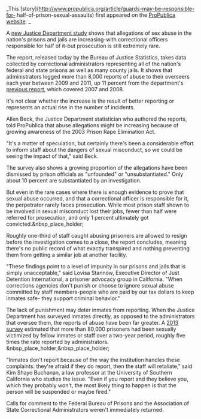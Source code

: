 _This [story](http://www.propublica.org/article/guards-may-be-responsible-for-
half-of-prison-sexual-assaults) first appeared on the [ProPublica
website](http://www.propublica.org/). _

A [new Justice Department
study](http://www.bjs.gov/index.cfm?ty=pbdetail&iid=4881) shows that
allegations of sex abuse in the nation's prisons and jails are increasing-with
correctional officers responsible for half of it-but prosecution is still
extremely rare.

The report, released today by the Bureau of Justice Statistics, takes data
collected by correctional administrators representing all of the nation's
federal and state prisons as well as many county jails. It shows that
administrators logged more than 8,000 reports of abuse to their overseers each
year between 2009 and 2011, up 11 percent from the department's [previous
report](http://www.bjs.gov/index.cfm?ty=pbdetail&iid=2204), which covered 2007
and 2008.

It's not clear whether the increase is the result of better reporting or
represents an actual rise in the number of incidents.

Allen Beck, the Justice Department statistician who authored the reports, told
ProPublica that abuse allegations might be increasing because of growing
awareness of the 2003 Prison Rape Elimination Act.

"It's a matter of speculation, but certainly there's been a considerable
effort to inform staff about the dangers of sexual misconduct, so we could be
seeing the impact of that," said Beck.

The survey also shows a growing proportion of the allegations have been
dismissed by prison officials as "unfounded" or "unsubstantiated." Only about
10 percent are substantiated by an investigation.

But even in the rare cases where there is enough evidence to prove that sexual
abuse occurred, and that a correctional officer is responsible for it, the
perpetrator rarely faces prosecution. While most prison staff shown to be
involved in sexual misconduct lost their jobs, fewer than half were referred
for prosecution, and only 1 percent ultimately got
convicted.&nbsp_place_holder;

Roughly one-third of staff caught abusing prisoners are allowed to resign
before the investigation comes to a close, the report concludes, meaning
there's no public record of what exactly transpired and nothing preventing
them from getting a similar job at another facility.

"These findings point to a level of impunity in our prisons and jails that is
simply unacceptable," said Lovisa Stannow, Executive Director of Just
Detention International, a prisoner advocacy group in California. "When
corrections agencies don't punish or choose to ignore sexual abuse committed
by staff members-people who are paid by our tax dollars to keep inmates safe-
they support criminal behavior."

The lack of punishment may deter inmates from reporting. When the Justice
Department has surveyed inmates directly, as opposed to the administrators
that oversee them, the reports of abuse have been far greater. A [2013
survey](http://www.bjs.gov/content/pub/pdf/svpjri1112.pdf) estimated that more
than 80,000 prisoners had been sexually victimized by fellow inmates or staff
over a two-year period, roughly five times the rate reported by
administrators. &nbsp_place_holder;&nbsp_place_holder;

"Inmates don't report because of the way the institution handles these
complaints: they're afraid if they do report, then the staff will retaliate,"
said Kim Shayo Buchanan, a law professor at the University of Southern
California who studies the issue. "Even if you report and they believe you,
which they probably won't, the most likely thing to happen is that the person
will be suspended or maybe fired."

Calls for comment to the Federal Bureau of Prisons and the Association of
State Correctional Administrators weren't immediately returned.
